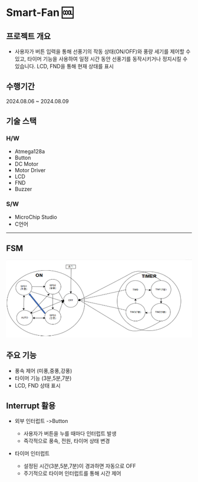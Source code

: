 # Smart-Fan :cool:

## 프로젝트 개요 
- 사용자가 버튼 입력을 통해 선풍기의 작동 상태(ON/OFF)와 풍량 세기를 제어할 수 있고, 타이머 기능을 
사용하여 일정 시간 동안 선풍기를 동작시키거나 정지시킬 수 있습니다. LCD, FND을 통해 현재 상태를 표시
## 수행기간 
2024.08.06 ~ 2024.08.09

## 기술 스택
### H/W
- Atmega128a
- Button
- DC Motor
- Motor Driver
- LCD
- FND
- Buzzer
### S/W
- MicroChip Studio
- C언어
---
## FSM
![FSM](./images/FSM.png)

## 주요 기능
- 풍속 제어 (미풍,중풍,강풍)
- 타이머 기능 (3분,5분,7분)
- LCD, FND 상태 표시

## Interrupt 활용
- 외부 인터럽트 ->Button
    - 사용자가 버튼을 누를 때마다 인터럽트 발생
    - 즉각적으로 풍속, 전원, 타이머 상태 변경

- 타이머 인터럽트
    - 설정된 시간(3분,5분,7분)이 경과하면 자동으로 OFF
    - 주기적으로 타이머 인터럽트를 통해 시간 제어

